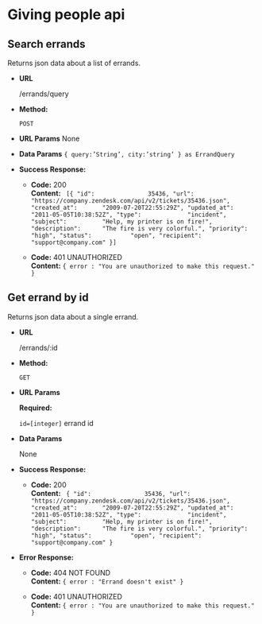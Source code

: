 # Giving people api

**Search errands**
----
  Returns json data about a list of errands.

* **URL**

  /errands/query

* **Method:**

  `POST`
  
*  **URL Params**
None
* **Data Params**
`{ query:’String’, city:’string’ } as ErrandQuery`

* **Success Response:**

  * **Code:** 200 <br />
    **Content:** `
    [{
    "id":               35436,
    "url":              "https://company.zendesk.com/api/v2/tickets/35436.json",
    "created_at":       "2009-07-20T22:55:29Z",
    "updated_at":       "2011-05-05T10:38:52Z",
    "type":             "incident",
    "subject":          "Help, my printer is on fire!",
    "description":      "The fire is very colorful.",
    "priority":         "high",
    "status":           "open",
    "recipient":        "support@company.com"
    }]`

  * **Code:** 401 UNAUTHORIZED <br />
    **Content:** `{ error : "You are unauthorized to make this request." }`


**Get errand by id**
----
  Returns json data about a single errand.

* **URL**

  /errands/:id

* **Method:**

  `GET`
  
*  **URL Params**

   **Required:**
 
   `id=[integer]` errand id

* **Data Params**

  None

* **Success Response:**

  * **Code:** 200 <br />
    **Content:** `
    {
    "id":               35436,
    "url":              "https://company.zendesk.com/api/v2/tickets/35436.json",
    "created_at":       "2009-07-20T22:55:29Z",
    "updated_at":       "2011-05-05T10:38:52Z",
    "type":             "incident",
    "subject":          "Help, my printer is on fire!",
    "description":      "The fire is very colorful.",
    "priority":         "high",
    "status":           "open",
    "recipient":        "support@company.com"
    }`

* **Error Response:**

  * **Code:** 404 NOT FOUND <br />
    **Content:** `{ error : "Errand doesn't exist" }`

  * **Code:** 401 UNAUTHORIZED <br />
    **Content:** `{ error : "You are unauthorized to make this request." }`
